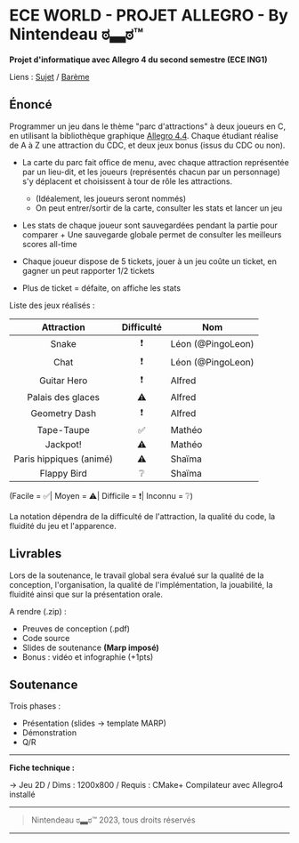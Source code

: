 # ECE WORLD - PROJET ALLEGRO -  By Nintendeau ಠ▃ಠ™

**Projet d'informatique avec Allegro 4 du second semestre (ECE ING1)** 

Liens : [Sujet](presentation/sujet/sujet.pdf) / [Barème](presentation/sujet/bareme.xlsx)

## Énoncé

Programmer un jeu dans le thème "parc d'attractions" à deux joueurs en C, en utilisant la bibliothèque graphique [Allegro 4.4](https://github.com/carstene1ns/allegro-4.4/blob/master/addons/allegrogl/howto.txt). Chaque étudiant réalise de A à Z une attraction du CDC, et deux jeux bonus (issus du CDC ou non).

* La carte du parc fait office de menu, avec chaque attraction représentée par un lieu-dit, et les joueurs (représentés chacun par un personnage) s'y déplacent et choisissent à tour de rôle les attractions.

  * (Idéalement, les joueurs seront nommés)
  * On peut entrer/sortir de la carte, consulter les stats et lancer un jeu
* Les stats de chaque joueur sont sauvegardées pendant la partie pour comparer + Une sauvegarde globale permet de consulter les meilleurs scores all-time
* Chaque joueur dispose de 5 tickets, jouer à un jeu coûte un ticket, en gagner un peut rapporter 1/2 tickets
* Plus de ticket = défaite, on affiche les stats 

Liste des jeux réalisés :

|        Attraction        | Difficulté | Nom                |
| :----------------------: | :---------: | ------------------ |
|          Snake          |     ❗     | Léon (@PingoLeon) |
|           Chat           |     ❗     | Léon (@PingoLeon) |
|       Guitar Hero       |     ❗     | Alfred             |
|    Palais des glaces    |    ⚠️    | Alfred             |
|      Geometry Dash      |     ❗     | Alfred             |
|        Tape-Taupe        |     ✅     | Mathéo            |
|         Jackpot!         |    ⚠️    | Mathéo            |
| Paris hippiques (animé) |    ⚠️    | Shaïma            |
|       Flappy Bird       |     ❔     | Shaïma            |

(Facile = ✅| Moyen = ⚠️| Difficile = ❗| Inconnu = ❔)

La notation dépendra de la difficulté de l'attraction, la qualité du code, la fluidité du jeu et l'apparence.

## Livrables

Lors de la soutenance, le travail global sera évalué sur la qualité de la conception, l'organisation, la qualité de l'implémentation, la jouabilité, la fluidité ainsi que sur la présentation orale.

A rendre (.zip) :

* Preuves de conception (.pdf)
* Code source
* Slides de soutenance **(Marp imposé)**
* Bonus : vidéo et infographie (+1pts)

## Soutenance

Trois phases : 

* Présentation (slides -> template MARP)
* Démonstration
* Q/R

---

**Fiche technique :**

-> Jeu 2D / Dims : 1200x800 / Requis : CMake+ Compilateur avec Allegro4 installé

---

> Nintendeau ಠ▃ಠ™ 2023, tous droits réservés

---
